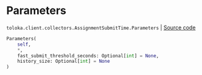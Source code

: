 # Parameters
`toloka.client.collectors.AssignmentSubmitTime.Parameters` | [Source code](https://github.com/Toloka/toloka-kit/blob/v1.0.1/src/client/collectors.py#L232)

```python
Parameters(
    self,
    *,
    fast_submit_threshold_seconds: Optional[int] = None,
    history_size: Optional[int] = None
)
```

